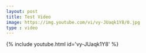 ```yaml
---
layout: post
title: Test Video
image: https://img.youtube.com/vi/vy-JUaqk1Y8/0.jpg
type : video
---
```

{% include youtube.html id='vy-JUaqk1Y8' %}


